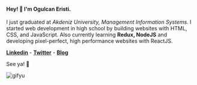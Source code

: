 #### Hey! 👋 I'm Ogulcan Eristi.

I just graduated at *Akdeniz University, Management Information Systems*. I started web development in high school by building websites with HTML, CSS, and JavaScript. Also currently learning **Redux, NodeJS** and developing pixel-perfect, high performance websites with ReactJS.

**[Linkedin](https://www.linkedin.com/in/ogulcaneristi/)** - **[Twitter](https://twitter.com/ogulcaanX)** - **[Blog](https://medium.com/@olcaneristi)**

See ya! 🤙

![gifyu](https://media.giphy.com/media/ui1hpJSyBDWlG/giphy.gif)
